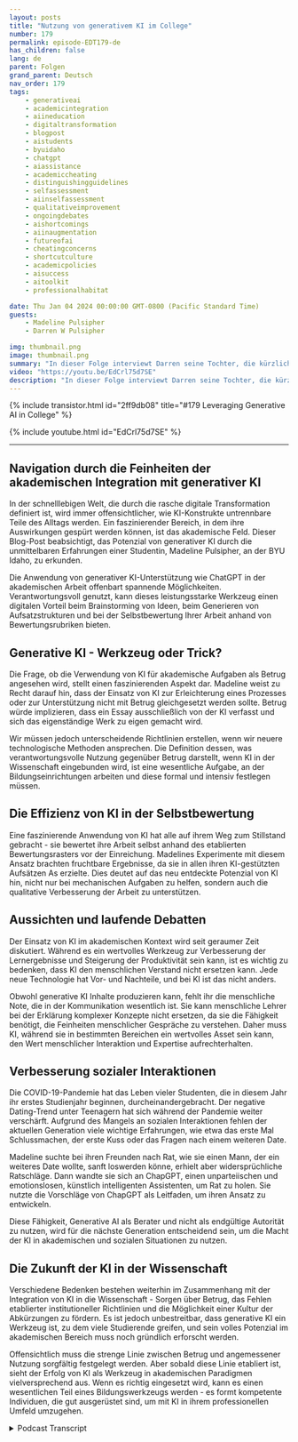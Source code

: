 ```yaml
---
layout: posts
title: "Nutzung von generativem KI im College"
number: 179
permalink: episode-EDT179-de
has_children: false
lang: de
parent: Folgen
grand_parent: Deutsch
nav_order: 179
tags:
    - generativeai
    - academicintegration
    - aiineducation
    - digitaltransformation
    - blogpost
    - aistudents
    - byuidaho
    - chatgpt
    - aiassistance
    - academiccheating
    - distinguishingguidelines
    - selfassessment
    - aiinselfassessment
    - qualitativeimprovement
    - ongoingdebates
    - aishortcomings
    - aiinaugmentation
    - futureofai
    - cheatingconcerns
    - shortcutculture
    - academicpolicies
    - aisuccess
    - aitoolkit
    - professionalhabitat

date: Thu Jan 04 2024 00:00:00 GMT-0800 (Pacific Standard Time)
guests:
    - Madeline Pulsipher
    - Darren W Pulsipher

img: thumbnail.png
image: thumbnail.png
summary: "In dieser Folge interviewt Darren seine Tochter, die kürzlich ihr erstes Semester im College abgeschlossen hat, über ihre Erfahrungen mit der Nutzung von generativer KI-Technologie in ihrem akademischen Studium. Sie beschreibt die Herausforderungen und Erfolge, die mit der Nutzung dieses transformativen Tools verbunden sind."
video: "https://youtu.be/EdCrl75d7SE"
description: "In dieser Folge interviewt Darren seine Tochter, die kürzlich ihr erstes Semester im College abgeschlossen hat, über ihre Erfahrungen mit der Nutzung von generativer KI-Technologie in ihrem akademischen Studium. Sie beschreibt die Herausforderungen und Erfolge, die mit der Nutzung dieses transformativen Tools verbunden sind."
---
```


<div>
{% include transistor.html id="2ff9db08" title="#179 Leveraging Generative AI in College" %}

{% include youtube.html id="EdCrl75d7SE" %}
</div>

---

## Navigation durch die Feinheiten der akademischen Integration mit generativer KI

In der schnelllebigen Welt, die durch die rasche digitale Transformation definiert ist, wird immer offensichtlicher, wie KI-Konstrukte untrennbare Teile des Alltags werden. Ein faszinierender Bereich, in dem ihre Auswirkungen gespürt werden können, ist das akademische Feld. Dieser Blog-Post beabsichtigt, das Potenzial von generativer KI durch die unmittelbaren Erfahrungen einer Studentin, Madeline Pulsipher, an der BYU Idaho, zu erkunden.

Die Anwendung von generativer KI-Unterstützung wie ChatGPT in der akademischen Arbeit offenbart spannende Möglichkeiten. Verantwortungsvoll genutzt, kann dieses leistungsstarke Werkzeug einen digitalen Vorteil beim Brainstorming von Ideen, beim Generieren von Aufsatzstrukturen und bei der Selbstbewertung Ihrer Arbeit anhand von Bewertungsrubriken bieten.

## Generative KI - Werkzeug oder Trick?

Die Frage, ob die Verwendung von KI für akademische Aufgaben als Betrug angesehen wird, stellt einen faszinierenden Aspekt dar. Madeline weist zu Recht darauf hin, dass der Einsatz von KI zur Erleichterung eines Prozesses oder zur Unterstützung nicht mit Betrug gleichgesetzt werden sollte. Betrug würde implizieren, dass ein Essay ausschließlich von der KI verfasst und sich das eigenständige Werk zu eigen gemacht wird.

Wir müssen jedoch unterscheidende Richtlinien erstellen, wenn wir neuere technologische Methoden ansprechen. Die Definition dessen, was verantwortungsvolle Nutzung gegenüber Betrug darstellt, wenn KI in der Wissenschaft eingebunden wird, ist eine wesentliche Aufgabe, an der Bildungseinrichtungen arbeiten und diese formal und intensiv festlegen müssen.

## Die Effizienz von KI in der Selbstbewertung

Eine faszinierende Anwendung von KI hat alle auf ihrem Weg zum Stillstand gebracht - sie bewertet ihre Arbeit selbst anhand des etablierten Bewertungsrasters vor der Einreichung. Madelines Experimente mit diesem Ansatz brachten fruchtbare Ergebnisse, da sie in allen ihren KI-gestützten Aufsätzen As erzielte. Dies deutet auf das neu entdeckte Potenzial von KI hin, nicht nur bei mechanischen Aufgaben zu helfen, sondern auch die qualitative Verbesserung der Arbeit zu unterstützen.

## Aussichten und laufende Debatten

Der Einsatz von KI im akademischen Kontext wird seit geraumer Zeit diskutiert. Während es ein wertvolles Werkzeug zur Verbesserung der Lernergebnisse und Steigerung der Produktivität sein kann, ist es wichtig zu bedenken, dass KI den menschlichen Verstand nicht ersetzen kann. Jede neue Technologie hat Vor- und Nachteile, und bei KI ist das nicht anders.

Obwohl generative KI Inhalte produzieren kann, fehlt ihr die menschliche Note, die in der Kommunikation wesentlich ist. Sie kann menschliche Lehrer bei der Erklärung komplexer Konzepte nicht ersetzen, da sie die Fähigkeit benötigt, die Feinheiten menschlicher Gespräche zu verstehen. Daher muss KI, während sie in bestimmten Bereichen ein wertvolles Asset sein kann, den Wert menschlicher Interaktion und Expertise aufrechterhalten.

## Verbesserung sozialer Interaktionen

Die COVID-19-Pandemie hat das Leben vieler Studenten, die in diesem Jahr ihr erstes Studienjahr beginnen, durcheinandergebracht. Der negative Dating-Trend unter Teenagern hat sich während der Pandemie weiter verschärft. Aufgrund des Mangels an sozialen Interaktionen fehlen der aktuellen Generation viele wichtige Erfahrungen, wie etwa das erste Mal Schlussmachen, der erste Kuss oder das Fragen nach einem weiteren Date.

Madeline suchte bei ihren Freunden nach Rat, wie sie einen Mann, der ein weiteres Date wollte, sanft loswerden könne, erhielt aber widersprüchliche Ratschläge. Dann wandte sie sich an ChapGPT, einen unparteiischen und emotionslosen, künstlich intelligenten Assistenten, um Rat zu holen. Sie nutzte die Vorschläge von ChapGPT als Leitfaden, um ihren Ansatz zu entwickeln.

Diese Fähigkeit, Generative AI als Berater und nicht als endgültige Autorität zu nutzen, wird für die nächste Generation entscheidend sein, um die Macht der KI in akademischen und sozialen Situationen zu nutzen.

## Die Zukunft der KI in der Wissenschaft

Verschiedene Bedenken bestehen weiterhin im Zusammenhang mit der Integration von KI in die Wissenschaft - Sorgen über Betrug, das Fehlen etablierter institutioneller Richtlinien und die Möglichkeit einer Kultur der Abkürzungen zu fördern. Es ist jedoch unbestreitbar, dass generative KI ein Werkzeug ist, zu dem viele Studierende greifen, und sein volles Potenzial im akademischen Bereich muss noch gründlich erforscht werden.

Offensichtlich muss die strenge Linie zwischen Betrug und angemessener Nutzung sorgfältig festgelegt werden. Aber sobald diese Linie etabliert ist, sieht der Erfolg von KI als Werkzeug in akademischen Paradigmen vielversprechend aus. Wenn es richtig eingesetzt wird, kann es einen wesentlichen Teil eines Bildungswerkzeugs werden - es formt kompetente Individuen, die gut ausgerüstet sind, um mit KI in ihrem professionellen Umfeld umzugehen.



<details>
<summary> Podcast Transcript </summary>

<p></p>

</details>
